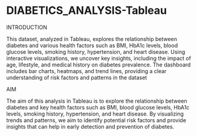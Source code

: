 # DIABETICS_ANALYSIS-Tableau

INTRODUCTION

This dataset, analyzed in Tableau, explores the relationship between diabetes and various health factors such as BMI, HbA1c levels, blood glucose levels, smoking history, hypertension, and heart disease. 
Using interactive visualizations, we uncover key insights, including the impact of age, lifestyle, and medical history on diabetes prevalence. 
The dashboard includes bar charts, heatmaps, and trend lines, providing a clear understanding of risk factors and patterns in the dataset


AIM

The aim of this analysis in Tableau is to explore the relationship between diabetes and key health factors such as BMI, blood glucose levels, HbA1c levels, smoking history, hypertension, and heart disease. 
By visualizing trends and patterns, we aim to identify potential risk factors and provide insights that can help in early detection and prevention of diabetes.
